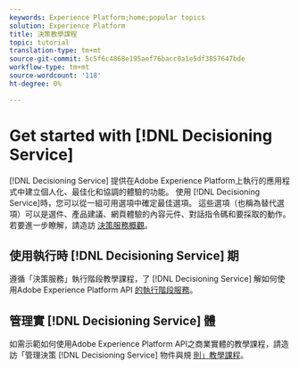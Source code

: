 ```yaml
---
keywords: Experience Platform;home;popular topics
solution: Experience Platform
title: 決策教學課程
topic: tutorial
translation-type: tm+mt
source-git-commit: 5c5f6c4868e195aef76bacc0a1e5df3857647bde
workflow-type: tm+mt
source-wordcount: '118'
ht-degree: 0%

---
```



# Get started with [!DNL Decisioning Service]

[!DNL Decisioning Service] 提供在Adobe Experience Platform上執行的應用程式中建立個人化、最佳化和協調的體驗的功能。 使用 [!DNL Decisioning Service]時，您可以從一組可用選項中確定最佳選項。 這些選項（也稱為替代選項）可以是選件、產品建議、網頁體驗的內容元件、對話指令碼和要採取的動作。 若要進一步瞭解，請造訪 [決策服務概觀](../decisioning-service/home.md)。

## 使用執行時 [!DNL Decisioning Service] 期

遵循「決策服務」執行階段教學課程，了 [!DNL Decisioning Service] 解如何使用Adobe Experience Platform API [的執行階段服務](../decisioning-service/tutorials/runtime.md)。

## 管理實 [!DNL Decisioning Service] 體

如需示範如何使用Adobe Experience Platform API之商業實體的教學課程，請造訪「管理決策 [!DNL Decisioning Service] 物件與規 [則」教學課程](../decisioning-service/tutorials/entities.md)。